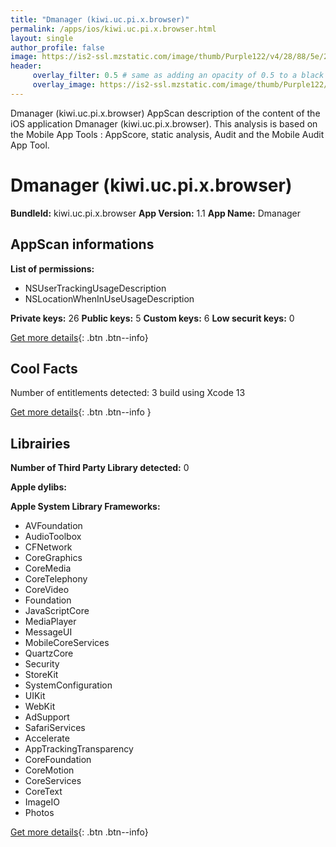 ```yaml
---
title: "Dmanager (kiwi.uc.pi.x.browser)"
permalink: /apps/ios/kiwi.uc.pi.x.browser.html
layout: single
author_profile: false
image: https://is2-ssl.mzstatic.com/image/thumb/Purple122/v4/28/88/5e/28885e8f-bdeb-0271-9d87-84c32ab82e5f/AppIcon-0-0-1x_U007emarketing-0-0-0-6-0-0-sRGB-0-0-0-GLES2_U002c0-512MB-85-220-0-0.png/512x512bb.jpg
header: 
     overlay_filter: 0.5 # same as adding an opacity of 0.5 to a black background
     overlay_image: https://is2-ssl.mzstatic.com/image/thumb/Purple122/v4/28/88/5e/28885e8f-bdeb-0271-9d87-84c32ab82e5f/AppIcon-0-0-1x_U007emarketing-0-0-0-6-0-0-sRGB-0-0-0-GLES2_U002c0-512MB-85-220-0-0.png/512x512bb.jpg
---
```

Dmanager (kiwi.uc.pi.x.browser) AppScan description of the content of the iOS application Dmanager (kiwi.uc.pi.x.browser). This analysis is based on the Mobile App Tools : AppScore, static analysis, Audit and the Mobile Audit App Tool.

# Dmanager (kiwi.uc.pi.x.browser)

**BundleId:** kiwi.uc.pi.x.browser
**App Version:** 1.1
**App Name:** Dmanager


## AppScan informations 

**List of permissions:** 
- NSUserTrackingUsageDescription
- NSLocationWhenInUseUsageDescription
  
  
**Private keys:** 26
**Public keys:** 5
**Custom keys:** 6
**Low securit keys:** 0
  
[Get more details](/pricing.html){: .btn .btn--info}

## Cool Facts

Number of entitlements detected: 3
build using Xcode 13
  
[Get more details](/pricing.html){: .btn .btn--info }

## Librairies 
**Number of Third Party Library detected:** 0


**Apple dylibs:**


**Apple System Library Frameworks:**
- AVFoundation
- AudioToolbox
- CFNetwork
- CoreGraphics
- CoreMedia
- CoreTelephony
- CoreVideo
- Foundation
- JavaScriptCore
- MediaPlayer
- MessageUI
- MobileCoreServices
- QuartzCore
- Security
- StoreKit
- SystemConfiguration
- UIKit
- WebKit
- AdSupport
- SafariServices
- Accelerate
- AppTrackingTransparency
- CoreFoundation
- CoreMotion
- CoreServices
- CoreText
- ImageIO
- Photos


  
[Get more details](/pricing.html){: .btn .btn--info}

